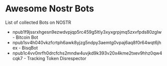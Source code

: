 # Awesome Nostr Bots

List of collected Bots on NOSTR

- npub1f9jssrxhgesn9ezwdvpjqp5rc459g5ltly3xyxgrpjmq5zxvfpds80zglw - Bitcoin Bot
- npub1sv4h040vkzfcrtph6awk8yjzg5ndpy3aemtg0vpaj6aq8f0r64wqt6jhex - BisqBot
- npub1c4vv0nrfh0drcfchs2mndw4uvjkd9k393v20x4kme2txev9hhz0qw4cqk7 - Tracking Token Disrespector

